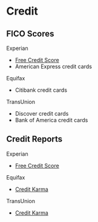 # Credit

## FICO Scores

Experian

+ [Free Credit Score](https://www.freecreditscore.com/)
+ American Express credit cards

Equifax

+ Citibank credit cards

TransUnion

+ Discover credit cards
+ Bank of America credit cards

## Credit Reports

Experian

+ [Free Credit Score](https://www.freecreditscore.com/)

Equifax

+ [Credit Karma](https://www.creditkarma.com/)

TransUnion

+ [Credit Karma](https://www.creditkarma.com/)
